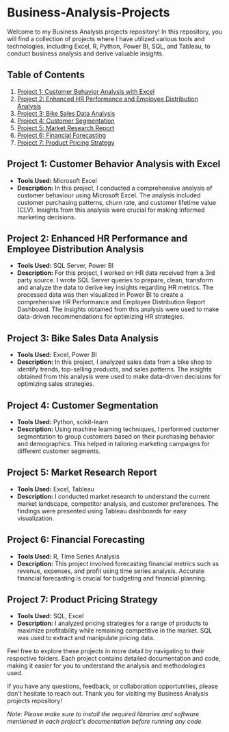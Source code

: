# Business-Analysis-Projects
Welcome to my Business Analysis projects repository! In this repository, you will find a collection of projects where I have utilized various tools and technologies, including Excel, R, Python, Power BI, SQL, and Tableau, to conduct business analysis and derive valuable insights.

## Table of Contents

1. [Project 1: Customer Behavior Analysis with Excel](#project-1-customer-behavior-analysis-with-excel)
2. [Project 2: Enhanced HR Performance and Employee Distribution Analysis](#project-2-enhanced-hr-performance-and-employee-distribution-analysis)
3. [Project 3: Bike Sales Data Analysis](#project-3-bike-sales-data-analysis)
4. [Project 4: Customer Segmentation](#project-4-customer-segmentation)
5. [Project 5: Market Research Report](#project-5-market-research-report)
6. [Project 6: Financial Forecasting](#project-6-financial-forecasting)
7. [Project 7: Product Pricing Strategy](#project-7-product-pricing-strategy)

## Project 1: Customer Behavior Analysis with Excel

- **Tools Used:** Microsoft Excel
- **Description:** In this project, I conducted a comprehensive analysis of customer behaviour using Microsoft Excel. The analysis included customer purchasing patterns, churn rate, and customer lifetime value (CLV). Insights from this analysis were crucial for making informed marketing decisions.

## Project 2: Enhanced HR Performance and Employee Distribution Analysis

- **Tools Used:** SQL Server, Power BI
- **Description:** For this project, I worked on HR data received from a 3rd party source. I wrote SQL Server queries to prepare, clean, transform and analyze the data to derive key insights regarding HR metrics. The processed data was then visualized in Power BI to create a comprehensive HR Performance and Employee Distribution Report Dashboard. The insights obtained from this analysis were used to make data-driven recommendations for optimizing HR strategies.

## Project 3: Bike Sales Data Analysis

- **Tools Used:** Excel, Power BI
- **Description:** In this project, I analyzed sales data from a bike shop to identify trends, top-selling products, and sales patterns. The insights obtained from this analysis were used to make data-driven decisions for optimizing sales strategies.

## Project 4: Customer Segmentation

- **Tools Used:** Python, scikit-learn
- **Description:** Using machine learning techniques, I performed customer segmentation to group customers based on their purchasing behavior and demographics. This helped in tailoring marketing campaigns for different customer segments.

## Project 5: Market Research Report

- **Tools Used:** Excel, Tableau
- **Description:** I conducted market research to understand the current market landscape, competitor analysis, and customer preferences. The findings were presented using Tableau dashboards for easy visualization.

## Project 6: Financial Forecasting

- **Tools Used:** R, Time Series Analysis
- **Description:** This project involved forecasting financial metrics such as revenue, expenses, and profit using time series analysis. Accurate financial forecasting is crucial for budgeting and financial planning.

## Project 7: Product Pricing Strategy

- **Tools Used:** SQL, Excel
- **Description:** I analyzed pricing strategies for a range of products to maximize profitability while remaining competitive in the market. SQL was used to extract and manipulate pricing data.

Feel free to explore these projects in more detail by navigating to their respective folders. Each project contains detailed documentation and code, making it easier for you to understand the analysis and methodologies used.

If you have any questions, feedback, or collaboration opportunities, please don't hesitate to reach out. Thank you for visiting my Business Analysis projects repository!

*Note: Please make sure to install the required libraries and software mentioned in each project's documentation before running any code.*
